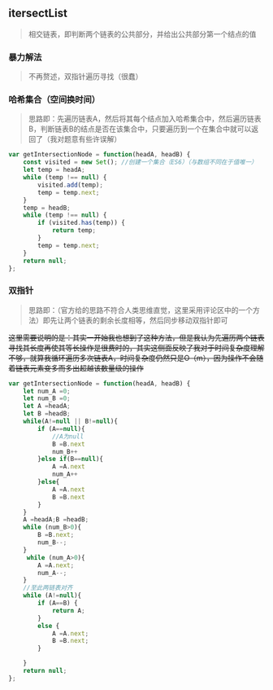 ## itersectList
> 相交链表，即判断两个链表的公共部分，并给出公共部分第一个结点的值

### 暴力解法
> 不再赘述，双指针遍历寻找（很蠢）

### 哈希集合（空间换时间）
> 思路即：先遍历链表A，然后将其每个结点加入哈希集合中，然后遍历链表B，判断链表B的结点是否在该集合中，只要遍历到一个在集合中就可以返回了（我对题意有些许误解）
```javascript
var getIntersectionNode = function(headA, headB) {
    const visited = new Set(); //创建一个集合（ES6）（与数组不同在于值唯一）
    let temp = headA;
    while (temp !== null) {
        visited.add(temp);
        temp = temp.next;
    }
    temp = headB;
    while (temp !== null) {
        if (visited.has(temp)) {
            return temp;
        }
        temp = temp.next;
    }
    return null;
};
```

### 双指针
> 思路即：（官方给的思路不符合人类思维直觉，这里采用评论区中的一个方法）即先让两个链表的剩余长度相等，然后同步移动双指针即可

~~这里需要说明的是：其实一开始我也想到了这种方法，但是我认为先遍历两个链表寻找其长度再使其等长操作是很费时的，其实这侧面反映了我对于时间复杂度理解不够，就算我循环遍历多次链表A，时间复杂度仍然只是O（m），因为操作不会随着链表元素变多而多出超越该数量级的操作~~
```javascript
var getIntersectionNode = function(headA, headB) {
    let num_A =0;
    let num_B =0;
    let A =headA;
    let B =headB;
    while(A!=null || B!=null){
        if (A==null){
            //A为null
            B =B.next
            num_B++
        }else if(B==null){
            A =A.next
            num_A++
        }else{
            A =A.next
            B =B.next
        }
    }
    A =headA;B =headB;
    while (num_B>0){
        B =B.next;
        num_B--;
    }
     while (num_A>0){
        A =A.next;
        num_A--;
    }
    //至此两链表对齐
    while (A!=null){
        if (A==B) {
            return A;
        }
        else {
            A =A.next;
            B =B.next;
        }

    }
    return null;
};
```
